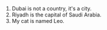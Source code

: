 1. Dubai is not a country, it's a city.
2. Riyadh is the capital of Saudi Arabia.
3. My cat is named Leo.
